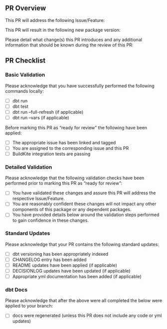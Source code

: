 ## PR Overview
This PR will address the following Issue/Feature:

This PR will result in the following new package version:
<!--- Please add details around your decision for breaking vs non-breaking version upgrade -->

Please detail what change(s) this PR introduces and any additional information that should be known during the review of this PR:

## PR Checklist
### Basic Validation
Please acknowledge that you have successfully performed the following commands locally:
- [ ] dbt run
- [ ] dbt test
- [ ] dbt run –full-refresh (if applicable)
- [ ] dbt run –vars (if applicable)

Before marking this PR as “ready for review” the following have been applied:
- [ ] The appropriate issue has been linked and tagged
- [ ] You are assigned to the corresponding issue and this PR
- [ ] BuildKite integration tests are passing

### Detailed Validation
Please acknowledge that the following validation checks have been performed prior to marking this PR as “ready for review”:
- [ ] You have validated these changes and assure this PR will address the respective Issue/Feature.
- [ ] You are reasonably confident these changes will not impact any other components of this package or any dependent packages.
- [ ] You have provided details below around the validation steps performed to gain confidence in these changes.

### Standard Updates
Please acknowledge that your PR contains the following standard updates:
- [ ] dbt versioning has been appropriately indexed
- [ ] CHANGELOG entry has been added
- [ ] README updates have been applied (if applicable)
- [ ] DECISIONLOG updates have been updated (if applicable)
- [ ] Appropriate yml documentation has been added (if applicable)

### dbt Docs
Please acknowledge that after the above were all completed the below were applied to your branch:
- [ ] docs were regenerated (unless this PR does not include any code or yml updates)
